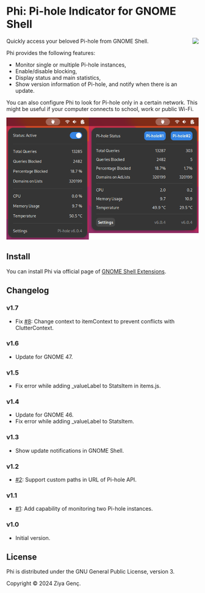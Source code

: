 # Phi: Pi-hole Indicator for GNOME Shell

[<img src="https://raw.githubusercontent.com/ziyagenc/phi/main/img/get-it-on-gnome-extensions.png" height="150" align="right">](https://extensions.gnome.org/extension/6400/phi-pi-hole-indicator/)
Quickly access your beloved Pi-hole from GNOME Shell.

Phi provides the following features:

- Monitor single or multiple Pi-hole instances,
- Enable/disable blocking,
- Display status and main statistics,
- Show version information of Pi-hole, and notify when there is an update.

You can also configure Phi to look for Pi-hole only in a certain network. This might be useful if your computer connects to school, work or public Wi-Fi.

![Phi Screenshot](img/phi.png)

## Install

You can install Phi via official page of [GNOME Shell Extensions](https://extensions.gnome.org/extension/6400/phi-pi-hole-indicator/).

## Changelog

### v1.7

- Fix [#8](https://github.com/ziyagenc/phi/issues/8): Change context to itemContext to prevent conflicts with ClutterContext.

### v1.6

- Update for GNOME 47.

### v1.5

- Fix error while adding \_valueLabel to StatsItem in items.js.

### v1.4

- Update for GNOME 46.
- Fix error while adding \_valueLabel to StatsItem.

### v1.3

- Show update notifications in GNOME Shell.

### v1.2

- [#2](https://github.com/ziyagenc/phi/issues/2): Support custom paths in URL of Pi-hole API.

### v1.1

- [#1](https://github.com/ziyagenc/phi/issues/1): Add capability of monitoring two Pi-hole instances.

### v1.0

- Initial version.

## License

Phi is distributed under the GNU General Public License, version 3.

Copyright © 2024 Ziya Genç.
